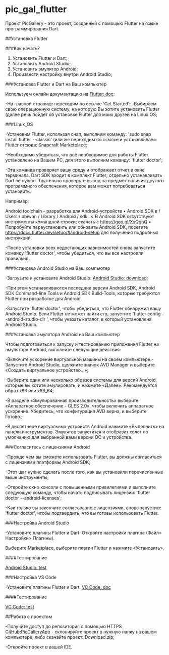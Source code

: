# pic_gal_flutter

Проект PicGallery - это проект, созданный с помощью Flutter на языке программирования Dart.

##Установка Flutter

###Как начать?

1) Установить Flutter и Dart;
2) Установить Android Studio;
3) Установить эмулятор Android;
4) Произвести настройку внутри Android Studio;

###Установка Flutter и Dart на Ваш компьютер

Используем онлайн документацию на [Flutter: doc](https://docs.flutter.dev/):

-На главной странице переходим по ссылке 'Get Started';
-Выбираем свою операционную систему, на которую Вы хотите установить Flutter (далее речь пойдет об установке Flutter для моих друзей на Linux OS;

###Linux_OS  

-Установим Flutter, использая снап, выполним команду: 'sudo snap install flutter --classic' 
  (или же переходим по ссылке и устанавливаем Flutter отсюда: [Snapcraft Marketplace](https://snapcraft.io/flutter);

-Необходимо убедиться, что всё необходимое для работы Flutter установлено на Вашем PC, для этого выполним команду: 'flutter doctor';

-Эта команда проверяет вашу среду и отображает отчет в окне терминала. Dart SDK входит в комплект Flutter; отдельно устанавливать Dart не нужно. 
  Тщательно проверьте вывод на предмет наличия другого программного обеспечения, которое вам может потребоваться установить.

Например:

Android toolchain - разработка для Android-устройств
• Android SDK в / Users / obiwan / Library / Android / sdk.
✗ В Android SDK отсутствуют инструменты командной строки; скачать с https://goo.gl/XxQghQ
• Попробуйте переустановить или обновить Android SDK,
посетите https://docs.flutter.dev/setup/#android-setup для получения подробных инструкций.

-После установки всех недостающих зависимостей снова запустите команду 'flutter doctor', чтобы убедиться, что вы все настроили правильно.

###Установка Android Studio на Ваш компьютер

-Загрузите и установите Android Studio: [Android Studio: download](https://developer.android.com/studio);

-При этом устанавливаются последние версии Android SDK, Android SDK Command-line Tools и Android SDK Build-Tools, 
  которые требуются Flutter при разработке для Android.
  
-Запустите 'flutter doctor', чтобы убедиться, что Flutter обнаружил вашу Android Studio. 
  Если Flutter не может найти его, запустите 'flutter config --android-studio-dir <directory>', чтобы указать каталог, в который установлена Android Studio.

###Установка эмулятора Android на Ваш компьютер

Чтобы подготовиться к запуску и тестированию приложения Flutter на эмуляторе Android, выполните следующие действия:

-Включите ускорение виртуальной машины на своем компьютере.-Запустите Android Studio, щелкните значок AVD Manager и выберите «Создать виртуальное устройство…»;

-Выберите один или несколько образов системы для версий Android, которые вы хотите эмулировать, и нажмите «Далее». Рекомендуется образ x86 или x86_64;

-В разделе «Эмулированная производительность» выберите «Аппаратное обеспечение - GLES 2.0», чтобы включить аппаратное ускорение.
 Убедитесь, что конфигурация AVD верна, и выберите Готово.;

-В диспетчере виртуальных устройств Android нажмите «Выполнить» на панели инструментов. Эмулятор запустится и отобразит холст по умолчанию для выбранной вами версии ОС и устройства.

###Согласитесь с лицензиями Android

-Прежде чем вы сможете использовать Flutter, вы должны согласиться с лицензиями платформы Android SDK;

-Этот шаг нужно сделать после того, как вы установили перечисленные выше инструменты;

-Откройте окно консоли с повышенными привилегиями и выполните следующую команду, чтобы начать подписывать лицензии: 'flutter doctor --android-licenses';

-Как только вы закончите согласование с лицензиями, снова запустите 'flutter doctor', чтобы подтвердить, что вы готовы использовать Flutter.

###Настройка Android Studio

-Установите плагины Flutter и Dart: Откройте настройки плагина (Файл> Настройки> Плагины).

Выберите Marketplace, выберите плагин Flutter и нажмите «Установить».

####Тестирование

[Android Studio: test](https://docs.flutter.dev/get-started/test-drive?tab=androidstudio)

###Настройка VS Code

-Установите плагины Flutter и Dart: [VC Code: doc](https://docs.flutter.dev/get-started/editor?tab=vscode)

####Тестирование

[VC Code: test](https://docs.flutter.dev/get-started/test-drive?tab=vscode)

##Работа с проектом

-Получите доступ до репозитория с помощью HTTPS [GitHub:PicGalleryApp](https://github.com/denistrubnikoff/PicGalleryApp.git) - склонируйте проект в нужную папку 
на вашем компьютере, либо скачайте проект: Download.zip;

-Откройте проект в вашей IDE.